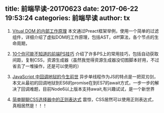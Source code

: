 title: 前端早读-20170623
date: 2017-06-22 19:53:24
categories: 前端早读 
author: tx
---

1. [Vitual DOM 的内部工作原理](http://efe.baidu.com/blog/the-inner-workings-of-virtual-dom/)
本文通过Preact框架举例，使用一个简单的过滤组件，详细介绍了虚拟DOM的工作原理，包括AST，diff算法，各个节点的生命周期，

2. [10个你可能不知道的前端PS技巧](https://aotu.io/notes/2017/06/09/ps-tricks/)
介绍了许多PS上的常用技巧，包括自动获取间距，复制CSS，资源生成器（虽然我觉得资源生成器没切图脚本好用，不过省去了一堆操作，还是可以使用的）

3. [JavaScript 中回调地狱的今生前世](http://web.jobbole.com/91483/)
异步单线程作为JS的特点是一把双刃剑，本文从最初的回调地狱到ES6的promise在到ES7的await方式，一步一步的解决了回调难题，目前Node6以上版本支持await,有兴趣试试，是一个新世界

4. [简单聊聊CSS选择器中的正则表达式](http://www.zhangxinxu.com/wordpress/2016/08/regular-expression-in-css-selector/)
震惊，CSS居然可以使用正则表达式，真相居然是！！！
